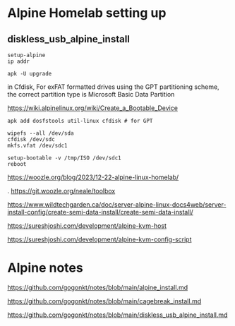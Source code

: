 # Alpine Homelab setting up

## diskless_usb_alpine_install
```
setup-alpine
ip addr

apk -U upgrade
```
in Cfdisk, For exFAT formatted drives using the GPT partitioning scheme, the correct partition type is Microsoft Basic Data Partition

https://wiki.alpinelinux.org/wiki/Create_a_Bootable_Device
```
apk add dosfstools util-linux cfdisk # for GPT

wipefs --all /dev/sda
cfdisk /dev/sdc
mkfs.vfat /dev/sdc1

setup-bootable -v /tmp/ISO /dev/sdc1
reboot

```


https://woozle.org/blog/2023/12-22-alpine-linux-homelab/

  . https://git.woozle.org/neale/toolbox


https://www.wildtechgarden.ca/doc/server-alpine-linux-docs4web/server-install-config/create-semi-data-install/create-semi-data-install/


https://sureshjoshi.com/development/alpine-kvm-host

https://sureshjoshi.com/development/alpine-kvm-config-script

# Alpine notes

https://github.com/gogonkt/notes/blob/main/alpine_install.md

https://github.com/gogonkt/notes/blob/main/cagebreak_install.md

https://github.com/gogonkt/notes/blob/main/diskless_usb_alpine_install.md



